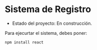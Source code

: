 <h1> Sistema de Registro </h1>

- Estado del proyecto: En construcción.

Para ejecurtar el sistema, debes poner:

```npm install react```
